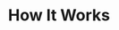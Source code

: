 ---
title: "How It Works"
layout: "how-it-works"
draft: false

how_it_works_video:
  enable: true
  subtitle: "Our Features"
  title: "How it works"
  description: "Lorem ipsum dolor sit amet, consectetur adipiscing elit. Morbi egestas <br> Werat viverra id et aliquet. vulputate egestas sollicitudin."
  video_url: "https://www.youtube.com/embed/CH6GsFl2CPI"
  video_thumbnail: "images/video-popup.jpg"


# how_it_works
how_it_works:   
  enable: true
  block:
  - subtitle: "Who are we?"
    title: "Nice to meet you! &#128075;"
    description: "We are Pets to Home, a company dedicated to the international transport of pets to and from Costa Rica, we provide all the necessary services to make your pet's trip pleasant, safe and stress-free."
    image: "images/good_doggy.png"

  - subtitle: "What we do"
    title: "We can lend you a helping paw! &#128062;"
    description: "Our staff consists, on the one hand, of logistics experts trained in the international standards of air transport of pets, and on the other, of veterinary doctors dedicated to their profession. This blend allows us to offer the quality service your pet deserves."
    image: "images/day67-dog.png"

  - subtitle: "What we value" 
    title: "The meaning of &#128150;"
    description: "In Pets to Home we love what we do and because we also have pets, we completely understand that they become a member of the family. This is why our goal is to ensure the safest and most reliable transport of your pet to and from Costa Rica."
    image: "images/friends.png"

---